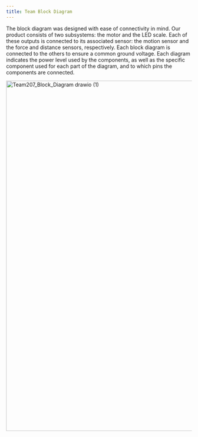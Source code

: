 ```yaml
---
title: Team Block Diagram
---
```


The block diagram was designed with ease of connectivity in mind. Our product consists of two subsystems: the motor and the LED scale. Each of these outputs is connected to its associated sensor: the motion sensor and the force and distance sensors, respectively. Each block diagram is connected to the others to ensure a common ground voltage. Each diagram indicates the power level used by the components, as well as the specific component used for each part of the diagram, and to which pins the components are connected. 

<img width="3301" height="949" alt="Team207_Block_Diagram drawio (1)" src="https://github.com/user-attachments/assets/b71da8fd-f1be-4881-9682-fce9a911c409" />


